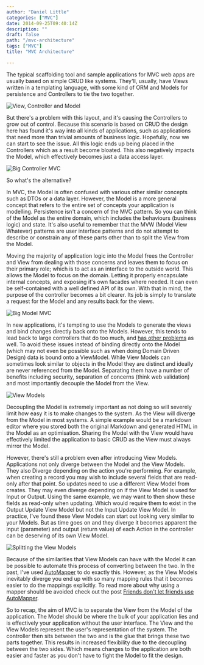 ```yaml
---
author: "Daniel Little"
categories: ["MVC"]
date: 2014-09-25T09:40:14Z
description: ""
draft: false
path: "/mvc-architecture"
tags: ["MVC"]
title: "MVC Architecture"

---
```


The typical scaffolding tool and sample applications for MVC web apps are usually based on simple CRUD like systems. They'll, usually, have Views written in a templating language, with some kind of ORM and Models for persistence and Controllers to tie the two together.

![View, Controller and Model](/../../images/mvc-architecture/Basic-MVC.png)

But there's a problem with this layout, and it's causing the Controllers to grow out of control. Because this scenario is based on CRUD the design here has found it's way into all kinds of applications, such as applications that need more than trivial amounts of business logic. Hopefully, now we can start to see the issue. All this logic ends up being placed in the Controllers which as a result become bloated. This also negatively impacts the Model, which effectively becomes just a data access layer.

![Big Controller MVC](/../../images/mvc-architecture/Big-Controller.png)

So what's the alternative?

In MVC, the Model is often confused with various other similar concepts such as DTOs or a data layer. However, the Model is a more general concept that refers to the entire set of concepts your application is modelling. Persistence isn't a concern of the MVC pattern. So you can think of the Model as the entire domain, which includes the behaviours (business logic) and state. It's also useful to remember that the MVW (Model View Whatever) patterns are user interface patterns and do not attempt to describe or constrain any of these parts other than to split the View from the Model.

Moving the majority of application logic into the Model frees the Controller and View from dealing with those concerns and leaves them to focus on their primary role; which is to act as an interface to the outside world. This allows the Model to focus on the domain. Letting it properly encapsulate internal concepts, and exposing it's own facades where needed. It can even be self-contained with a well defined API of its own. With that in mind, the purpose of the controller becomes a bit clearer. Its job is simply to translate a request for the Model and any results back for the views.

![Big Model MVC](/../../images/mvc-architecture/Big-Model.png)

In new applications, it's tempting to use the Models to generate the views and bind changes directly back onto the Models. However, this tends to lead back to large controllers that do too much, and [has other problems](https://www.infoq.com/news/2012/03/GitHub-Compromised) as well. To avoid these issues instead of binding directly onto the Model (which may not even be possible such as when doing Domain Driven Design) data is bound onto a ViewModel. While View Models can sometimes look similar to objects in the Model they are distinct and ideally are never referenced from the Model. Separating them have a number of benefits including security, separation of concerns (think web validation) and most importantly decouple the Model from the View.

![View Models](/../../images/mvc-architecture/ViewModels.png)

Decoupling the Model is extremely important as not doing so will severely limit how easy it is to make changes to the system. As the View will diverge from the Model in most systems. A simple example would be a markdown editor where you stored both the original Markdown and generated HTML in the Model as an optimisation. Sharing the Model with the View would have effectively limited the application to basic CRUD as the View must always mirror the Model.

However, there's still a problem even after introducing View Models. Applications not only diverge between the Model and the View Models. They also Diverge depending on the action you're performing. For example, when creating a record you may wish to include several fields that are read-only after that point. So updates need to use a different View Model from creates. They may even diverge depending on if the View Model is used for Input or Output. Using the same example, we may want to then show these fields as read-only when updating. Which would require them to exist in the Output Update View Model but not the Input Update View Model. In practice, I've found these View Models can start out looking very similar to your Models. But as time goes on and they diverge it becomes apparent the input (parameter) and output (return value) of each Action in the controller can be deserving of its own View Model.

![Splitting the View Models](/../../images/mvc-architecture/Split-ViewModels.png)

Because of the similarities that View Models can have with the Model it can be possible to automate this process of converting between the two. In the past, I've used [AutoMapper](https://automapper.org/) to do exactly this. However, as the View Models inevitably diverge you end up with so many mapping rules that it becomes easier to do the mappings explicitly. To read more about why using a mapper should be avoided check out the post [Friends don't let friends use AutoMapper](https://www.uglybugger.org/software/post/friends_dont_let_friends_use_automapper).

So to recap, the aim of MVC is to separate the View from the Model of the application. The Model should be where the bulk of your application lies and is effectively your application without the user interface. The View and the View Models represent the user's representation of the system. The controller then sits between the two and is the glue that brings these two parts together. This results in increased flexibility due to the decoupling between the two sides. Which means changes to the application are both easier and faster as you don't have to fight the Model to fit the design.